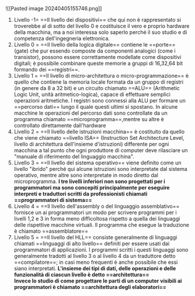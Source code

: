 ![[Pasted image 20240405155746.png]]                                                       
1. Livello -1= ==Il livello dei dispositivi== che qui non è rappresentato si troverebbe al di sotto del livello 0 e costituisce il vero e proprio hardware della macchina, ma a noi interessa solo saperlo perché il suo studio e di competenza dell'ingegneria elettronica.
2. Livello 0 = ==Il livello della logica digitale== contiene le ==porte== (gate) che pur essendo composte da componenti analogici (come i transistor), possono essere correttamente modellate come dispositivi digitali; è possibile combinare queste memorie a gruppi di 16,32,64 bit formando dei ==registri==. 
3. Livello 1 = ==Il livello di micro-architettura o micro-programmazione== è quello che contiene la memoria locale formata da un gruppo di registri (in genere da 8 a 32 bit) e un circuito chiamato ==ALU== (Arithmetic Logic Unit, unità aritmetico-logica), capace di effettuare semplici operazioni aritmetiche. I registri sono connessi alla ALU per formare un ==percorso dati== lungo il quale questi ultimi si spostano. In alcune macchine le operazioni del percorso dati sono controllate da un programma chiamato ==microprogramma==,mentre su altre è controllato direttamente dall'hardware 
4. Livello 2 = ==Il livello delle istruzioni macchina== è costituito da quello che viene chiamato ==livello ISA== (Instruction Set Architecture Level, livello di architettura dell'insieme d'istruzioni) differente per ogni macchina a tal punto che ogni produttore di computer deve rilasciare un "manuale di riferimento del linguaggio macchina".
5. Livello 3 = ==Il livello del sistema operativo== viene definito come un livello "ibrido" perché qui alcune istruzioni sono interpretate dal sistema operativo, mentre altre sono interpretate in modo diretto dal microprogramma. 
 **I tre livelli inferiori non sono progettati per i programmatori ma sono concepiti principalmente per eseguire interpreti e traduttori scritti da professionisti chiamati ==programmatori di sistema==** 
6. Livello 4 = ==Il livello dell'assembly o del linguaggio assemblativo== fornisce un ai programmatori un modo per scrivere programmi per i livelli 1,2 e 3 in forma meno difficoltosa rispetto a quella dei linguaggi delle rispettive macchine virtuali. Il programma che esegue la traduzione è chiamato ==assemblatore== 
7. Livello 5 = ==Il livello del HLL== consiste generalmente di linguaggi chiamati ==linguaggi di alto livello== definiti per essere usati dai programmatori di applicazioni. I programmi scritti i questi linguaggi sono generalmente tradotti al livello 3 o al livello 4 da un traduttore detto ==compilatore==; in casi meno frequenti è anche possibile che essi siano interpretati.
  **L'insieme dei tipi di dati, delle operazioni e delle funzionalità di ciascun livello è detto ==architettura==**  
**Invece lo studio di come progettare le parti di un computer visibili ai programmatori è chiamato ==architettura degli elaboratori==**  


   